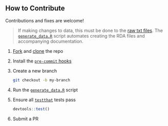 ## How to Contribute
Contributions and fixes are welcome!

> If making changes to data, this must be done to the [raw txt files](/data-raw/corpus/). The [`generate_data.R`](data-raw/generate_data.R) script automates creating the RDA files and accompanying documentation.

1. [Fork](https://docs.github.com/en/pull-requests/collaborating-with-pull-requests/working-with-forks/fork-a-repo) and [clone](https://docs.github.com/en/repositories/creating-and-managing-repositories/cloning-a-repository) the repo

1. Install the [`pre-commit` hooks](https://pre-commit.com/#install)

1. Create a new branch
    ```bash
    git checkout -b my-branch
    ```

1. Run the [`generate_data.R`](data-raw/generate_data.R) script

1. Ensure all [`testthat`](https://testthat.r-lib.org/) tests pass
    ```R
    devtools::test()
    ```

1. Submit a PR
